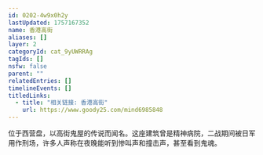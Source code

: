 ```yaml
---
id: 0202-4w9x0h2y
lastUpdated: 1757167352
name: 香港高街
aliases: []
layer: 2
categoryId: cat_9yUWRRAg
tagIds: []
nsfw: false
parent: ""
relatedEntries: []
timelineEvents: []
titledLinks:
  - title: "相关链接: 香港高街"
    url: https://www.goody25.com/mind6985848
---
```


位于西营盘，以高街鬼屋的传说而闻名。这座建筑曾是精神病院，二战期间被日军用作刑场，许多人声称在夜晚能听到惨叫声和撞击声，甚至看到鬼魂。